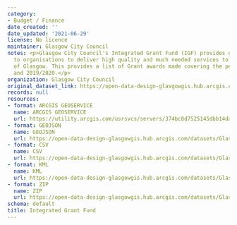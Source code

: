 ```yaml
---
category:
- Budget / Finance
date_created: ''
date_updated: '2021-06-29'
license: No licence
maintainer: Glasgow City Council
notes: <p>Glasgow City Council's Integrated Grant Fund (IGF) provides grant funding
  to organisations to deliver high quality and much needed services to the citizens
  of Glasgow. This provides a list of Grant awards made covering the period 2018/2019
  and 2019/2020.</p>
organization: Glasgow City Council
original_dataset_link: https://open-data-design-glasgowgis.hub.arcgis.com/maps/GlasgowGIS::integrated-grant-fund
records: null
resources:
- format: ARCGIS GEOSERVICE
  name: ARCGIS GEOSERVICE
  url: https://utility.arcgis.com/usrsvcs/servers/374bc8d7525145dbb14da0a264d24834/rest/services/OPEN_DATA/Integrated_Grant_Fund/MapServer/0
- format: GEOJSON
  name: GEOJSON
  url: https://open-data-design-glasgowgis.hub.arcgis.com/datasets/GlasgowGIS::integrated-grant-fund.geojson?outSR=%7B%22latestWkid%22%3A27700%2C%22wkid%22%3A27700%7D
- format: CSV
  name: CSV
  url: https://open-data-design-glasgowgis.hub.arcgis.com/datasets/GlasgowGIS::integrated-grant-fund.csv?outSR=%7B%22latestWkid%22%3A27700%2C%22wkid%22%3A27700%7D
- format: KML
  name: KML
  url: https://open-data-design-glasgowgis.hub.arcgis.com/datasets/GlasgowGIS::integrated-grant-fund.kml?outSR=%7B%22latestWkid%22%3A27700%2C%22wkid%22%3A27700%7D
- format: ZIP
  name: ZIP
  url: https://open-data-design-glasgowgis.hub.arcgis.com/datasets/GlasgowGIS::integrated-grant-fund.zip?outSR=%7B%22latestWkid%22%3A27700%2C%22wkid%22%3A27700%7D
schema: default
title: Integrated Grant Fund
---
```

